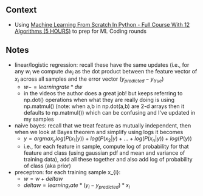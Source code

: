 ## Context
* Using [Machine Learning From Scratch In Python - Full Course With 12 Algorithms (5 HOURS)](https://www.youtube.com/watch?v=rLOyrWV8gmA) to prep for ML Coding rounds

## Notes
* linear/logistic regression: recall these have the same updates (i.e., for any $w_{i}$ we compute $dw_{i}$ as the dot product between the feature vector of $x_{i}$ across all samples and the error vector $(y_{predicted} - y_{true})$
  * $w -= learning rate * dw$
  * in the videos the author does a great job! but keeps referring to np.dot() operations when what they are really doing is using np.matmul() (note: when a,b in np.dot(a,b) are 2-d arrays then it defaults to np.matmul()) which can be confusing and I've updated in my samples 
* naive bayes: recall that we treat feature as mutually independent, then when we look at Bayes theorem and simplify using logs it becomes
  * $y = argmax_{y} log(P(x_{1}|y)) + log(P(x_{2}|y) + ... + log(P(x_{n}|y)) + log(P(y))$
  * i.e., for each feature in sample, compute log of probability for that feature and class (using gaussian pdf and mean and variance of training data), add all these together and also add log of probability of class (aka prior)
* preceptron: for each training sample x_{i}:
  * $w = w + delta w$
  * $delta w = learning_rate * (y_{i} - y_{predicted}) * x_{i}$
